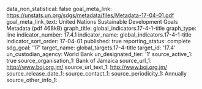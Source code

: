 data_non_statistical: false
goal_meta_link: https://unstats.un.org/sdgs/metadata/files/Metadata-17-04-01.pdf
goal_meta_link_text: United Nations Sustainable Development Goals Metadata (pdf 468kB)
graph_title: global_indicators.17-4-1-title
graph_type: line
indicator_number: 17.4.1
indicator_name: global_indicators.17-4-1-title
indicator_sort_order: 17-04-01
published: true
reporting_status: complete
sdg_goal: '17'
target_name: global_targets.17-4-title
target_id: '17.4'
un_custodian_agency: World Bank
un_designated_tier: '1'
source_active_1: true
source_organisation_1: Bank of Jamaica
source_url_1: http://www.boj.org.jm/ 
source_url_text_1: http://www.boj.org.jm/ 
source_release_date_1: 
source_contact_1: 
source_periodicity_1: Annually
source_other_info_1: 